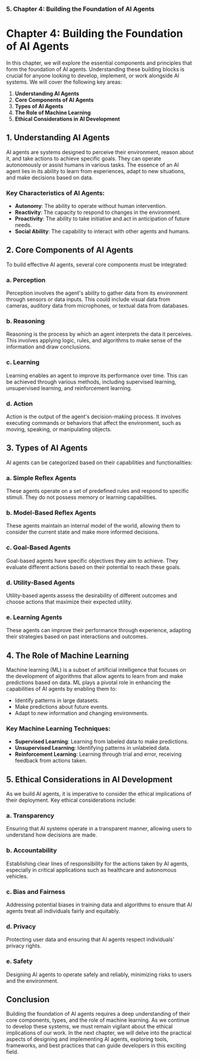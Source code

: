 ### 5. **Chapter 4: Building the Foundation of AI Agents**

# Chapter 4: Building the Foundation of AI Agents

In this chapter, we will explore the essential components and principles that form the foundation of AI agents. Understanding these building blocks is crucial for anyone looking to develop, implement, or work alongside AI systems. We will cover the following key areas:

1. **Understanding AI Agents**
2. **Core Components of AI Agents**
3. **Types of AI Agents**
4. **The Role of Machine Learning**
5. **Ethical Considerations in AI Development**

## 1. Understanding AI Agents

AI agents are systems designed to perceive their environment, reason about it, and take actions to achieve specific goals. They can operate autonomously or assist humans in various tasks. The essence of an AI agent lies in its ability to learn from experiences, adapt to new situations, and make decisions based on data.

### Key Characteristics of AI Agents:
- **Autonomy**: The ability to operate without human intervention.
- **Reactivity**: The capacity to respond to changes in the environment.
- **Proactivity**: The ability to take initiative and act in anticipation of future needs.
- **Social Ability**: The capability to interact with other agents and humans.

## 2. Core Components of AI Agents

To build effective AI agents, several core components must be integrated:

### a. Perception
Perception involves the agent's ability to gather data from its environment through sensors or data inputs. This could include visual data from cameras, auditory data from microphones, or textual data from databases.

### b. Reasoning
Reasoning is the process by which an agent interprets the data it perceives. This involves applying logic, rules, and algorithms to make sense of the information and draw conclusions.

### c. Learning
Learning enables an agent to improve its performance over time. This can be achieved through various methods, including supervised learning, unsupervised learning, and reinforcement learning.

### d. Action
Action is the output of the agent's decision-making process. It involves executing commands or behaviors that affect the environment, such as moving, speaking, or manipulating objects.

## 3. Types of AI Agents

AI agents can be categorized based on their capabilities and functionalities:

### a. Simple Reflex Agents
These agents operate on a set of predefined rules and respond to specific stimuli. They do not possess memory or learning capabilities.

### b. Model-Based Reflex Agents
These agents maintain an internal model of the world, allowing them to consider the current state and make more informed decisions.

### c. Goal-Based Agents
Goal-based agents have specific objectives they aim to achieve. They evaluate different actions based on their potential to reach these goals.

### d. Utility-Based Agents
Utility-based agents assess the desirability of different outcomes and choose actions that maximize their expected utility.

### e. Learning Agents
These agents can improve their performance through experience, adapting their strategies based on past interactions and outcomes.

## 4. The Role of Machine Learning

Machine learning (ML) is a subset of artificial intelligence that focuses on the development of algorithms that allow agents to learn from and make predictions based on data. ML plays a pivotal role in enhancing the capabilities of AI agents by enabling them to:

- Identify patterns in large datasets.
- Make predictions about future events.
- Adapt to new information and changing environments.

### Key Machine Learning Techniques:
- **Supervised Learning**: Learning from labeled data to make predictions.
- **Unsupervised Learning**: Identifying patterns in unlabeled data.
- **Reinforcement Learning**: Learning through trial and error, receiving feedback from actions taken.

## 5. Ethical Considerations in AI Development

As we build AI agents, it is imperative to consider the ethical implications of their deployment. Key ethical considerations include:

### a. Transparency
Ensuring that AI systems operate in a transparent manner, allowing users to understand how decisions are made.

### b. Accountability
Establishing clear lines of responsibility for the actions taken by AI agents, especially in critical applications such as healthcare and autonomous vehicles.

### c. Bias and Fairness
Addressing potential biases in training data and algorithms to ensure that AI agents treat all individuals fairly and equitably.

### d. Privacy
Protecting user data and ensuring that AI agents respect individuals' privacy rights.

### e. Safety
Designing AI agents to operate safely and reliably, minimizing risks to users and the environment.

## Conclusion

Building the foundation of AI agents requires a deep understanding of their core components, types, and the role of machine learning. As we continue to develop these systems, we must remain vigilant about the ethical implications of our work. In the next chapter, we will delve into the practical aspects of designing and implementing AI agents, exploring tools, frameworks, and best practices that can guide developers in this exciting field.